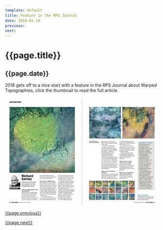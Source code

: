 ```yaml
---
template: default
title: Feature in the RPS Journal
date: 2018-01-14
previous:
next:
---
```


# {{page.title}}

## {{page.date}}

2018 gets off to a nice start with a feature in the RPS Journal about Warped Topographies, click the thumbnail to read the full article.

[![RPS Journal](rpsjournal_thumb.webp "RPS Journal")](RPS-Journal-January-2018.pdf)

[{{page.previous}}](2021-01-13-lip-chronicles-life-in-lockdown)

[{{page.next}}](2021-01-13-warped-topographies-ii)